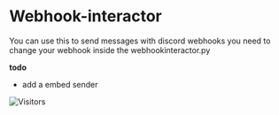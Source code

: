 # Webhook-interactor
You can use this to send messages with discord webhooks
you need to change your webhook inside the webhookinteractor.py

**todo**
- add a embed sender

![Visitors](https://api.visitorbadge.io/api/visitors?path=https%3A%2F%2Fgithub.com%2Fwebsterwh16%2FDiscord-webhook-interactor&countColor=%23263759)
